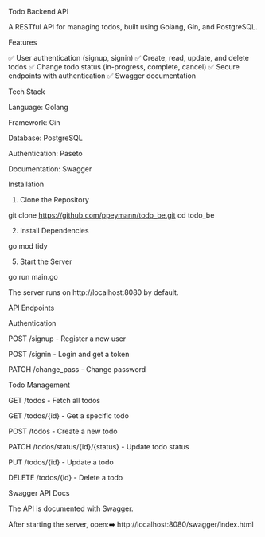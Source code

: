 Todo Backend API

A RESTful API for managing todos, built using Golang, Gin, and PostgreSQL.

Features

✅ User authentication (signup, signin)
✅ Create, read, update, and delete todos
✅ Change todo status (in-progress, complete, cancel)
✅ Secure endpoints with authentication
✅ Swagger documentation

Tech Stack

Language: Golang

Framework: Gin

Database: PostgreSQL

Authentication: Paseto

Documentation: Swagger

Installation

1. Clone the Repository

git clone https://github.com/ppeymann/todo_be.git
cd todo_be

2. Install Dependencies

go mod tidy

5. Start the Server

go run main.go

The server runs on http://localhost:8080 by default.

API Endpoints

Authentication

POST /signup - Register a new user

POST /signin - Login and get a token

PATCH /change_pass - Change password

Todo Management

GET /todos - Fetch all todos

GET /todos/{id} - Get a specific todo

POST /todos - Create a new todo

PATCH /todos/status/{id}/{status} - Update todo status

PUT /todos/{id} - Update a todo

DELETE /todos/{id} - Delete a todo

Swagger API Docs

The API is documented with Swagger.

After starting the server, open:➡️ http://localhost:8080/swagger/index.html
